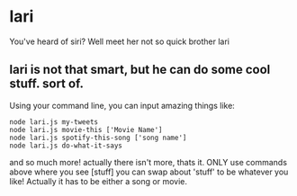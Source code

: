 # lari
You've heard of siri? Well meet her not so quick brother lari

## lari is not that smart, but he can do some cool stuff. sort of.
Using your command line, you can input amazing things like:
```
node lari.js my-tweets
node lari.js movie-this ['Movie Name']
node lari.js spotify-this-song ['song name']
node lari.js do-what-it-says
```
and so much more! actually there isn't more, thats it. ONLY use commands above where you see [stuff] you can swap about 'stuff' to be whatever you like! Actually it has to be either a song or movie.